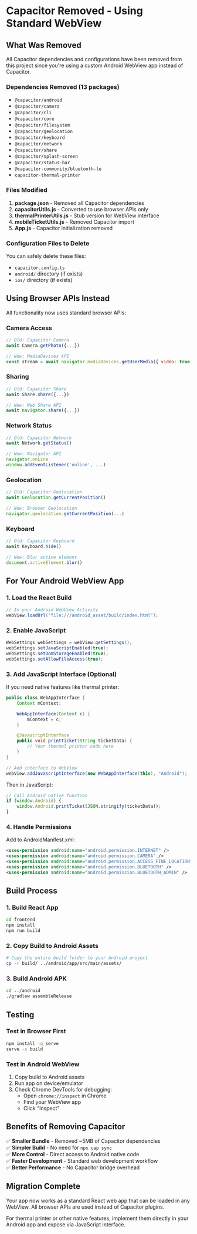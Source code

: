# Capacitor Removed - Using Standard WebView

## What Was Removed

All Capacitor dependencies and configurations have been removed from this project since you're using a custom Android WebView app instead of Capacitor.

### Dependencies Removed (13 packages)
- `@capacitor/android`
- `@capacitor/camera`
- `@capacitor/cli`
- `@capacitor/core`
- `@capacitor/filesystem`
- `@capacitor/geolocation`
- `@capacitor/keyboard`
- `@capacitor/network`
- `@capacitor/share`
- `@capacitor/splash-screen`
- `@capacitor/status-bar`
- `@capacitor-community/bluetooth-le`
- `capacitor-thermal-printer`

### Files Modified
1. **package.json** - Removed all Capacitor dependencies
2. **capacitorUtils.js** - Converted to use browser APIs only
3. **thermalPrinterUtils.js** - Stub version for WebView interface
4. **mobileTicketUtils.js** - Removed Capacitor import
5. **App.js** - Capacitor initialization removed

### Configuration Files to Delete
You can safely delete these files:
- `capacitor.config.ts`
- `android/` directory (if exists)
- `ios/` directory (if exists)

## Using Browser APIs Instead

All functionality now uses standard browser APIs:

### Camera Access
```javascript
// Old: Capacitor Camera
await Camera.getPhoto({...})

// New: MediaDevices API
const stream = await navigator.mediaDevices.getUserMedia({ video: true });
```

### Sharing
```javascript
// Old: Capacitor Share
await Share.share({...})

// New: Web Share API
await navigator.share({...})
```

### Network Status
```javascript
// Old: Capacitor Network
await Network.getStatus()

// New: Navigator API
navigator.onLine
window.addEventListener('online', ...)
```

### Geolocation
```javascript
// Old: Capacitor Geolocation
await Geolocation.getCurrentPosition()

// New: Browser Geolocation
navigator.geolocation.getCurrentPosition(...)
```

### Keyboard
```javascript
// Old: Capacitor Keyboard
await Keyboard.hide()

// New: Blur active element
document.activeElement.blur()
```

## For Your Android WebView App

### 1. Load the React Build
```java
// In your Android WebView Activity
webView.loadUrl("file:///android_asset/build/index.html");
```

### 2. Enable JavaScript
```java
WebSettings webSettings = webView.getSettings();
webSettings.setJavaScriptEnabled(true);
webSettings.setDomStorageEnabled(true);
webSettings.setAllowFileAccess(true);
```

### 3. Add JavaScript Interface (Optional)
If you need native features like thermal printer:

```java
public class WebAppInterface {
    Context mContext;

    WebAppInterface(Context c) {
        mContext = c;
    }

    @JavascriptInterface
    public void printTicket(String ticketData) {
        // Your thermal printer code here
    }
}

// Add interface to WebView
webView.addJavascriptInterface(new WebAppInterface(this), "Android");
```

Then in JavaScript:
```javascript
// Call Android native function
if (window.Android) {
    window.Android.printTicket(JSON.stringify(ticketData));
}
```

### 4. Handle Permissions
Add to AndroidManifest.xml:
```xml
<uses-permission android:name="android.permission.INTERNET" />
<uses-permission android:name="android.permission.CAMERA" />
<uses-permission android:name="android.permission.ACCESS_FINE_LOCATION" />
<uses-permission android:name="android.permission.BLUETOOTH" />
<uses-permission android:name="android.permission.BLUETOOTH_ADMIN" />
```

## Build Process

### 1. Build React App
```bash
cd frontend
npm install
npm run build
```

### 2. Copy Build to Android Assets
```bash
# Copy the entire build folder to your Android project
cp -r build/ ../android/app/src/main/assets/
```

### 3. Build Android APK
```bash
cd ../android
./gradlew assembleRelease
```

## Testing

### Test in Browser First
```bash
npm install -g serve
serve -s build
```

### Test in Android WebView
1. Copy build to Android assets
2. Run app on device/emulator
3. Check Chrome DevTools for debugging:
   - Open `chrome://inspect` in Chrome
   - Find your WebView app
   - Click "inspect"

## Benefits of Removing Capacitor

✅ **Smaller Bundle** - Removed ~5MB of Capacitor dependencies  
✅ **Simpler Build** - No need for `npx cap sync`  
✅ **More Control** - Direct access to Android native code  
✅ **Faster Development** - Standard web development workflow  
✅ **Better Performance** - No Capacitor bridge overhead  

## Migration Complete

Your app now works as a standard React web app that can be loaded in any WebView. All browser APIs are used instead of Capacitor plugins.

For thermal printer or other native features, implement them directly in your Android app and expose via JavaScript interface.
